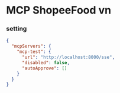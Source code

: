 # MCP ShopeeFood vn


### setting

```json
{
  "mcpServers": {
    "mcp-test": {
      "url": "http://localhost:8000/sse",
      "disabled": false,
      "autoApprove": []
    }
  }
}
```
